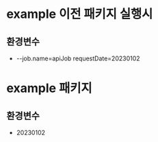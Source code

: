 # example 이전 패키지 실행시
## 환경변수
- --job.name=apiJob requestDate=20230102

# example 패키지
## 환경변수
- 20230102
